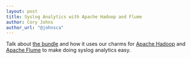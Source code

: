 ```yaml
---
layout: post
title: Syslog Analytics with Apache Hadoop and Flume
author: Cory Johns
author_url: "@johnsca"
---
```


Talk about [the bundle][syslog-bundle] and how it uses our charms for
[Apache Hadoop][] and [Apache Flume][] to make doing syslog analytics easy.


[syslog-bundle]: https://jujucharms.com/realtime-syslog-analytics/
[Apache Hadoop]: https://hadoop.apache.org/
[Apache Flume]: https://flume.apache.org/
